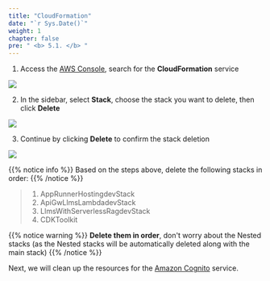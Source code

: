 ```yaml
---
title: "CloudFormation"
date: "`r Sys.Date()`"
weight: 1
chapter: false
pre: " <b> 5.1. </b> "
---
```


1. Access the [AWS Console](https://console.aws.amazon.com/console), search for the **CloudFormation** service

![](/images/5.cleanup/0001-cloudformation.png)

2. In the sidebar, select **Stack**, choose the stack you want to delete, then click **Delete**

![](/images/5.cleanup/0002-cloudformation.png)

3. Continue by clicking **Delete** to confirm the stack deletion

![](/images/5.cleanup/0003-cloudformation.png)

{{% notice info %}}
Based on the steps above, delete the following stacks in order:
{{% /notice %}}

> 1. AppRunnerHostingdevStack
> 2. ApiGwLlmsLambdadevStack
> 3. LlmsWithServerlessRagdevStack
> 4. CDKToolkit

{{% notice warning %}}
**Delete them in order**, don't worry about the Nested stacks (as the Nested stacks will be automatically deleted along with the main stack)
{{% /notice %}}

Next, we will clean up the resources for the [Amazon Cognito](5-cleanup/5.2-cognito/) service.
